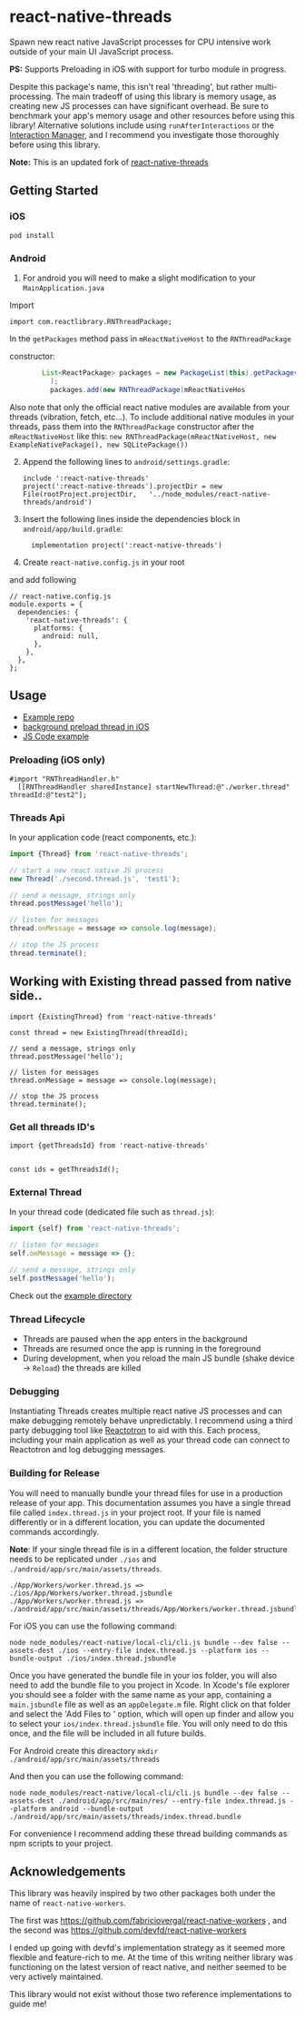 # react-native-threads

Spawn new react native JavaScript processes for CPU intensive work outside of your main UI JavaScript process.

**PS:** Supports Preloading in iOS with support for turbo module in progress.

Despite this package's name, this isn't real 'threading', but rather multi-processing.
The main tradeoff of using this library is memory usage, as creating new JS processes
can have significant overhead. Be sure to benchmark your app's memory usage and other
resources before using this library! Alternative solutions include using `runAfterInteractions`
or the [Interaction Manager](https://facebook.github.io/react-native/docs/interactionmanager.html),
and I recommend you investigate those thoroughly before using this library.

**Note:** This is an updated fork of [react-native-threads](https://github.com/joltup/react-native-threads)

## Getting Started

### iOS

`pod install`

### Android

1. For android you will need to make a slight modification to your `MainApplication.java`

Import

```
import com.reactlibrary.RNThreadPackage;
```

In the `getPackages` method pass in `mReactNativeHost` to the `RNThreadPackage`

constructor:

```java
        List<ReactPackage> packages = new PackageList(this).getPackages(
          );
          packages.add(new RNThreadPackage(mReactNativeHos
```

Also note that only the official react native modules are available from your
threads (vibration, fetch, etc...). To include additional native modules in your
threads, pass them into the `RNThreadPackage` constructor after the `mReactNativeHost`
like this:
`new RNThreadPackage(mReactNativeHost, new ExampleNativePackage(), new SQLitePackage())`

2. Append the following lines to `android/settings.gradle`:
   ```
   include ':react-native-threads'
   project(':react-native-threads').projectDir = new File(rootProject.projectDir, 	'../node_modules/react-native-threads/android')
   ```
3. Insert the following lines inside the dependencies block in `android/app/build.gradle`:

   ```
     implementation project(':react-native-threads')
   ```

4. Create `react-native.config.js` in your root

and add following

```
// react-native.config.js
module.exports = {
  dependencies: {
    'react-native-threads': {
      platforms: {
        android: null,
      },
    },
  },
};
```

## Usage

- [Example repo](https://github.com/irohitb/rn-pre-threading)
- [background preload thread in iOS](https://github.com/irohitb/rn-pre-threading/commit/1838ae35c8a2b8796a12fcf42bcf96942de7d050)
- [JS Code example](https://github.com/irohitb/rn-pre-threading/blob/master/App.tsx)

### Preloading (iOS only)

```
#import "RNThreadHandler.h"
  [[RNThreadHandler sharedInstance] startNewThread:@"./worker.thread" threadId:@"test2"];
```

### Threads Api

In your application code (react components, etc.):

```javascript
import {Thread} from 'react-native-threads';

// start a new react native JS process
new Thread('./second.thread.js', 'test1');

// send a message, strings only
thread.postMessage('hello');

// listen for messages
thread.onMessage = message => console.log(message);

// stop the JS process
thread.terminate();
```

## Working with Existing thread passed from native side..

```
import {ExistingThread} from 'react-native-threads'

const thread = new ExistingThread(threadId);

// send a message, strings only
thread.postMessage('hello');

// listen for messages
thread.onMessage = message => console.log(message);

// stop the JS process
thread.terminate();
```

### Get all threads ID's

```
import {getThreadsId} from 'react-native-threads'


const ids = getThreadsId();
```

### External Thread

In your thread code (dedicated file such as `thread.js`):

```javascript
import {self} from 'react-native-threads';

// listen for messages
self.onMessage = message => {};

// send a message, strings only
self.postMessage('hello');
```

Check out the [example directory](https://github.com/irohitb/rn-pre-threading)

### Thread Lifecycle

- Threads are paused when the app enters in the background
- Threads are resumed once the app is running in the foreground
- During development, when you reload the main JS bundle (shake device -> `Reload`) the threads are killed

### Debugging

Instantiating Threads creates multiple react native JS processes and can make debugging
remotely behave unpredictably. I recommend using a third party debugging tool like
[Reactotron](https://github.com/infinitered/reactotron) to aid with this. Each process,
including your main application as well as your thread code can connect to Reactotron
and log debugging messages.

### Building for Release

You will need to manually bundle your thread files for use in a production release
of your app. This documentation assumes you have a single thread file called
`index.thread.js` in your project root. If your file is named differently or in
a different location, you can update the documented commands accordingly.

**Note**: If your single thread file is in a different location, the folder structure needs to
be replicated under `./ios` and `./android/app/src/main/assets/threads`.

```
./App/Workers/worker.thread.js => ./ios/App/Workers/worker.thread.jsbundle
./App/Workers/worker.thread.js => ./android/app/src/main/assets/threads/App/Workers/worker.thread.jsbundle
```

For iOS you can use the following command:

`node node_modules/react-native/local-cli/cli.js bundle --dev false --assets-dest ./ios --entry-file index.thread.js --platform ios --bundle-output ./ios/index.thread.jsbundle`

Once you have generated the bundle file in your ios folder, you will also need to add
the bundle file to you project in Xcode. In Xcode's file explorer you should see
a folder with the same name as your app, containing a `main.jsbundle` file as well
as an `appDelegate.m` file. Right click on that folder and select the 'Add Files to <Your App Name>'
option, which will open up finder and allow you to select your `ios/index.thread.jsbundle`
file. You will only need to do this once, and the file will be included in all future
builds.

For Android create this direactory
`mkdir ./android/app/src/main/assets/threads`

And then you can use the following command:

`node node_modules/react-native/local-cli/cli.js bundle --dev false --assets-dest ./android/app/src/main/res/ --entry-file index.thread.js --platform android --bundle-output ./android/app/src/main/assets/threads/index.thread.bundle`

For convenience I recommend adding these thread building commands as npm scripts
to your project.

## Acknowledgements

This library was heavily inspired by two other packages both under the name of
`react-native-workers`.

The first was https://github.com/fabriciovergal/react-native-workers ,
and the second was https://github.com/devfd/react-native-workers

I ended up going with devfd's implementation strategy as it seemed more flexible
and feature-rich to me. At the time of this writing neither library was functioning
on the latest version of react native, and neither seemed to be very actively maintained.

This library would not exist without those two reference implementations to guide me!
